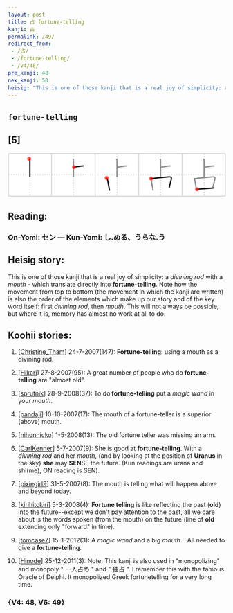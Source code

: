 ```yaml
---
layout: post
title: 占 fortune-telling
kanji: 占
permalink: /49/
redirect_from:
 - /占/
 - /fortune-telling/
 - /v4/48/
pre_kanji: 48
nex_kanji: 50
heisig: "This is one of those kanji that is a real joy of simplicity: a <i>divining rod</i> with a <i>mouth</i>&nbsp;- which translate directly into <b>fortune-telling</b>. Note how the movement from top to bottom (the movement in which the kanji are written) is also the order of the elements which make up our story and of the key word itself: first <i>divining rod</i>, then <i>mouth</i>. This will not always be possible, but where it is, memory has almost no work at all to do."
---
```


## `fortune-telling`

## [5]

<div class="stroke"><img src="../images/E58DA0.png" /></div>

## Reading:

### On-Yomi: セン &mdash; Kun-Yomi: し.める、うらな.う

## Heisig story:

This is one of those kanji that is a real joy of simplicity: a <i>divining rod</i> with a <i>mouth</i>&nbsp;- which translate directly into <b>fortune-telling</b>. Note how the movement from top to bottom (the movement in which the kanji are written) is also the order of the elements which make up our story and of the key word itself: first <i>divining rod</i>, then <i>mouth</i>. This will not always be possible, but where it is, memory has almost no work at all to do.

## Koohii stories:

1) [<a href="http://kanji.koohii.com/profile/Christine_Tham">Christine_Tham</a>] 24-7-2007(147): <strong>Fortune-telling</strong>: using a mouth as a divining rod.

2) [<a href="http://kanji.koohii.com/profile/Hikari">Hikari</a>] 27-8-2007(95): A great number of people who do<strong> fortune-telling</strong> are &quot;almost old&quot;.

3) [<a href="http://kanji.koohii.com/profile/sprutnik">sprutnik</a>] 28-9-2008(37): To do<strong> fortune-telling</strong> put a <em>magic wand</em> in your <em>mouth</em>.

4) [<a href="http://kanji.koohii.com/profile/pandaji">pandaji</a>] 10-10-2007(17): The mouth of a fortune-teller is a superior (above) mouth.

5) [<a href="http://kanji.koohii.com/profile/nihonnicko">nihonnicko</a>] 1-5-2008(13): The old fortune teller was missing an arm.

6) [<a href="http://kanji.koohii.com/profile/CarlKenner">CarlKenner</a>] 5-7-2007(9): She is good at <strong>fortune-telling</strong>. With a <em>divining rod</em> and her <em>mouth</em>, (and by looking at the position of <strong>Uranus</strong> in the sky) <strong>she</strong> may <strong>SEN</strong>SE the future. (Kun readings are urana and shi(me), ON reading is SEN).

7) [<a href="http://kanji.koohii.com/profile/pixiegirl9">pixiegirl9</a>] 31-5-2007(8): The mouth is telling what will happen above and beyond today.

8) [<a href="http://kanji.koohii.com/profile/kirihitokiri">kirihitokiri</a>] 5-3-2008(4): <strong>Fortune telling</strong> is like reflecting the past (<strong>old</strong>) into the future--except we don&#039;t pay attention to the past, all we care about is the words spoken (from the mouth) on the future (line of <strong>old</strong> extending only &quot;forward&quot; in time).

9) [<a href="http://kanji.koohii.com/profile/tomcase7">tomcase7</a>] 15-1-2012(3): A <em>magic wand</em> and a big <em>mouth</em>... All needed to give a<strong> fortune-telling</strong>.

10) [<a href="http://kanji.koohii.com/profile/Hinode">Hinode</a>] 25-12-2011(3): Note: This kanji is also used in &quot;monopolizing&quot; and monopoly &quot; 一人占め &quot; and &quot; 独占 &quot;. I remember this with the famous Oracle of Delphi. It monopolized Greek fortunetelling for a very long time.

### {V4: 48, V6: 49}
